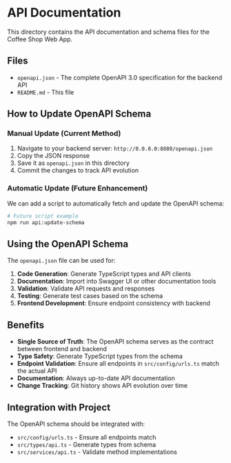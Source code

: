 # API Documentation

This directory contains the API documentation and schema files for the Coffee Shop Web App.

## Files

- `openapi.json` - The complete OpenAPI 3.0 specification for the backend API
- `README.md` - This file

## How to Update OpenAPI Schema

### Manual Update (Current Method)
1. Navigate to your backend server: `http://0.0.0.0:8080/openapi.json`
2. Copy the JSON response
3. Save it as `openapi.json` in this directory
4. Commit the changes to track API evolution

### Automatic Update (Future Enhancement)
We can add a script to automatically fetch and update the OpenAPI schema:

```bash
# Future script example
npm run api:update-schema
```

## Using the OpenAPI Schema

The `openapi.json` file can be used for:

1. **Code Generation**: Generate TypeScript types and API clients
2. **Documentation**: Import into Swagger UI or other documentation tools
3. **Validation**: Validate API requests and responses
4. **Testing**: Generate test cases based on the schema
5. **Frontend Development**: Ensure endpoint consistency with backend

## Benefits

- **Single Source of Truth**: The OpenAPI schema serves as the contract between frontend and backend
- **Type Safety**: Generate TypeScript types from the schema
- **Endpoint Validation**: Ensure all endpoints in `src/config/urls.ts` match the actual API
- **Documentation**: Always up-to-date API documentation
- **Change Tracking**: Git history shows API evolution over time

## Integration with Project

The OpenAPI schema should be integrated with:
- `src/config/urls.ts` - Ensure all endpoints match
- `src/types/api.ts` - Generate types from schema
- `src/services/api.ts` - Validate method implementations 